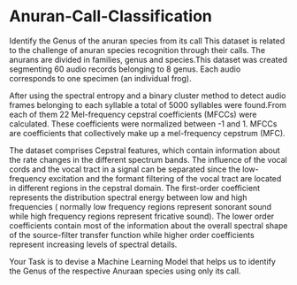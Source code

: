 # Anuran-Call-Classification
Identify the Genus of the anuran species from its call
This dataset is related to the challenge of anuran species recognition through their calls. The anurans are divided in families, genus and species.This dataset was created segmenting 60 audio records belonging to 8 genus. Each audio corresponds to one specimen (an individual frog).

 

After using the spectral entropy and a binary cluster method to detect audio frames belonging to each syllable a total of 5000 syllables were found.From each of them 22 Mel-frequency cepstral coefficients (MFCCs) were calculated. These coefficients were normalized between -1 and 1. MFCCs are coefficients that collectively make up a mel-frequency cepstrum (MFC).

 

The dataset comprises Cepstral features, which contain information about the rate changes in the different spectrum bands. The influence of the vocal cords and the vocal tract in a signal can be separated since the low-frequency excitation and the formant filtering of the vocal tract are located in different regions in the cepstral domain. The first-order coefficient represents the distribution spectral energy between low and high frequencies ( normally low frequency regions represent sonorant sound while high frequency regions represent fricative sound). The lower order coefficients contain most of the information about the overall spectral shape of the source-filter transfer function while higher order coefficients represent increasing levels of spectral details.

 

Your Task is to devise a Machine Learning Model that helps us to identify the Genus of the respective Anuraan species using only its call.
